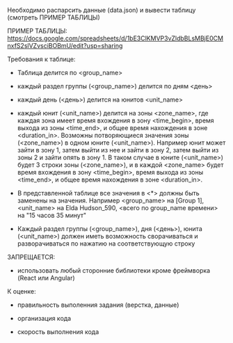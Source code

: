 Необходимо распарсить данные (data.json) и вывести таблицу (смотреть ПРИМЕР ТАБЛИЦЫ)

ПРИМЕР ТАБЛИЦЫ: https://docs.google.com/spreadsheets/d/1bE3ClKMVP3vZldbBLsMBjE0CMnxfS2slVZvsciBOBmU/edit?usp=sharing


Требования к таблице:

- Таблица делится по <group_name>

- каждый раздел группы (<group_name>) делится по дням <день>

- каждый день (<день>) делится на юнитов <unit_name>

- каждый юнит (<unit_name>) делится на зоны <zone_name>, где каждая зона имеет время вхождения в зону <time_begin>, время выхода из зоны <time_end>, и общее время нахождения в зоне <duration_in>. Возможны потворяющиеся значения зоны (<zone_name>) в одном юните (<unit_name>). Например юнит может зайти в зону 1, затем выйти из нее и зайти в зону 2, затем выйти из зоны 2 и зайти опять в зону 1. В таком случае в юните (<unit_name>) будет 3 строки зоны (<zone_name>), и в каждой <zone_name> будет время вхождения в зону <time_begin>, время выхода из зоны <time_end>, и общее время нахождения в зоне <duration_in>.

- В представленной таблице все значения в <*> должны быть заменены на значения. Например <group_name> на [Group 1], <unit_name> на Elda Hudson_590, <всего по group_name времени> на "15 часов 35 минут"

- Каждый раздел группы (<group_name>), дня (<день>), юнита (<unit_name>) должен иметь возможность сворачиваться и разворачиваться по нажатию на соответствующую строку


ЗАПРЕЩАЕТСЯ:

- использовать любый сторонние библиотеки кроме фреймворка (React или Angular)


К оценке:

- правильность выполенния задания (верстка, данные)

- организация кода

- скорость выполнения кода


